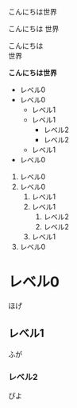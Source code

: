 こんにちは世界

こんにちは
世界

こんにちは  
世界

**こんにちは世界**

- レベル0
- レベル0
  - レベル1
  - レベル1
    - レベル2
    - レベル2
  - レベル1
- レベル0 

1. レベル0
1. レベル0
   1. レベル1
   1. レベル1
      1. レベル2
      1. レベル2
   1. レベル1
1. レベル0 

# レベル0

ほげ

## レベル1

ふが

### レベル2

ぴよ
